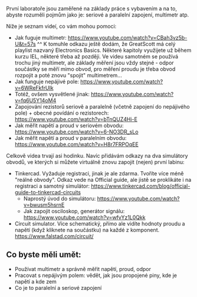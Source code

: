 První laboratoře jsou zaměřené na základy práce s vybavením a na to, abyste rozuměli pojmům jako je: seriové a paralelní zapojení, multimetr atp. 

Níže je seznam videí, co vám mohou pomoci:

* Jak fuguje multimetr: https://www.youtube.com/watch?v=CBah3vz5b-U&t=57s
^^ K tomuhle odkazu ještě dodám, že GreatScott má celý playlist nazvaný Electronics Basics. Některé kapitoly využijete už během kurzu IEL, některé třeba až později. Ve videu samotném se používá trochu jiný multimetr, ale základy měření jsou vždy stejné - odpor součástky se měří mimo obvod, pro měření proudu je třeba obvod rozpojit a poté znovu "spojit" multimetrem...
* Jak funguje nepájivé pole: https://www.youtube.com/watch?v=6WReFkfrUIk
* Totéž, ovšem vysvětlené jinak: https://www.youtube.com/watch?v=fq6U5Y14oM4
* Zapojování rezistorů seriově a paralelně (včetně zapojení do nepájivého pole) + obecné povídání o rezistorech: https://www.youtube.com/watch?v=bTnQUZ4Hi-E
* Jak měřit napětí a proud v seriovém obvodu: https://www.youtube.com/watch?v=6-NO3DR_sLo
* Jak měřit napětí a proud v paralelním obvodu: https://www.youtube.com/watch?v=H8r7FRPOqEE

Celkově videa trvají asi hodinku. Navíc přidávám odkazy na dva simulátory obvodů, ve kterých si můžete virtuálně znovu zapojit (nejen) první labinu:
* Tinkercad. Vyžaduje registraci, jinak je ale zdarma. Tvoříte více méně "reálné obvody". Odkaz vede na Official guide, ale jistě se proklikáte i na registraci a samotný simulátor: https://www.tinkercad.com/blog/official-guide-to-tinkercad-circuits
   * Naprostý úvod do simulátoru: https://www.youtube.com/watch?v=bwusm5hsrnE
   * Jak zapojit osciloskop, generátor signálu: https://www.youtube.com/watch?v=wfvYz1L0Qkk
* Circuit simulator. Více schematický, přímo ale vidíte hodnoty proudu a napětí (když kliknete na součástku) na každé z komponent. https://www.falstad.com/circuit/

Co byste měli umět:
---
* Používat multimetr a správně měřit napětí, proud, odpor
* Pracovat s nepájivým polem: vědět, jak jsou propojené piny, kde je napětí a kde zem
* Co je to paralelní a seriové zapojení



